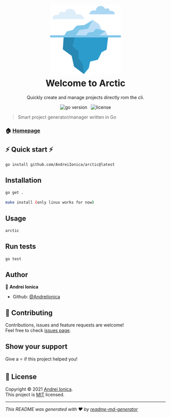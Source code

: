 <h1 align="center">
  <img src="./.github/images/iceberg.png" width="224px"/><br/>
	Welcome to Arctic
</h1>

<p align="center">
Quickly create and manage projects directly rom the cli.
</p>

<p align="center">
<img src="https://img.shields.io/badge/Go-1.16+-00ADD8?style=for-the-badge&logo=go" alt="go version" /></a>
&nbsp;
<img src="https://img.shields.io/badge/license-mit-blue?style=for-the-badge&logo=none" alt="license" /></p>

> Smart project generator/manager written in Go

### 🏠 [Homepage](https://github.com/AndreiIonica/arctic#readme)

## ⚡ Quick start ⚡

```sh
go install github.com/AndreiIonica/arctic@latest
```

## Installation

```sh
go get .
```

```sh
make install (only linux works for now)
```

##

## Usage

```sh
arctic
```

## Run tests

```sh
go test
```

## Author

👤 **Andrei Ionica**

- Github: [@AndreiIonica](https://github.com/AndreiIonica)

## 🤝 Contributing

Contributions, issues and feature requests are welcome!<br />Feel free to check [issues page](https://github.com/AndreiIonica/arctic/issues).

## Show your support

Give a ⭐️ if this project helped you!

## 📝 License

Copyright © 2021 [Andrei Ionica](https://github.com/AndreiIonica).<br />
This project is [MIT](https://github.com/AndreiIonica/arctic/blob/master/LICENSE) licensed.

---

_This README was generated with ❤️ by [readme-md-generator](https://github.com/kefranabg/readme-md-generator)_

